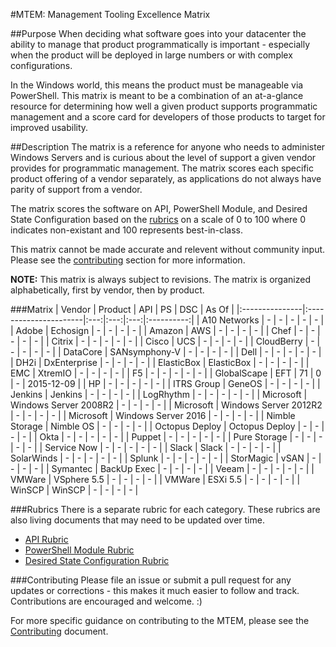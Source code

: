 #MTEM: Management Tooling Excellence Matrix

##Purpose
When deciding what software goes into your datacenter the ability to manage that product programmatically is important -  especially when the product will be deployed in large numbers or with complex configurations. 

In the Windows world, this means the product must be manageable via PowerShell.  This matrix is meant to be a combination of an at-a-glance resource for determining how well a given product supports programmatic management and a score card for developers of those products to target for improved usability.

##Description
The matrix is a reference for anyone who needs to administer Windows Servers and is curious about the level of support a given vendor provides for programmatic management. The matrix scores each specific product offering of a vendor separately, as applications do not always have parity of support from a vendor. 

The matrix scores the software on API, PowerShell Module, and Desired State Configuration based on the [rubrics](#rubrics) on a scale of 0 to 100 where 0 indicates non-existant and 100 represents best-in-class. 

This matrix cannot be made accurate and relevent without community input. Please see the [contributing](#contributing) section for more information.

**NOTE:** This matrix is always subject to revisions. The matrix is organized alphabetically, first by vendor, then by product.

###Matrix
| Vendor         | Product               | API | PS  | DSC | As Of      |
|:---------------|:----------------------|:---:|:---:|:---:|:----------:|
| A10 Networks   | -                     |  -  |  -  |  -  |      -     |
| Adobe          | Echosign              |  -  |  -  |  -  |      -     |
| Amazon         | AWS                   |  -  |  -  |  -  |      -     |
| Chef           | -                     |  -  |  -  |  -  |      -     |
| Citrix         | -                     |  -  |  -  |  -  |      -     |
| Cisco          | UCS                   |  -  |  -  |  -  |      -     |
| CloudBerry     | -                     |  -  |  -  |  -  |      -     |
| DataCore       | SANsymphony-V         |  -  |  -  |  -  |      -     |
| Dell           | -                     |  -  |  -  |  -  |      -     |
| DH2i           | DxEnterprise          |  -  |  -  |  -  |      -     |
| ElasticBox     | ElasticBox            |  -  |  -  |  -  |      -     |
| EMC            | XtremIO               |  -  |  -  |  -  |      -     |
| F5             | -                     |  -  |  -  |  -  |      -     |
| GlobalScape    | EFT                   | 71  |  0  |  -  | 2015-12-09 |
| HP             | -                     |  -  |  -  |  -  |      -     |
| ITRS Group     | GeneOS                |  -  |  -  |  -  |      -     |
| Jenkins        | Jenkins               |  -  |  -  |  -  |      -     |
| LogRhythm      | -                     |  -  |  -  |  -  |      -     |
| Microsoft      | Windows Server 2008R2 |  -  |  -  |  -  |      -     |
| Microsoft      | Windows Server 2012R2 |  -  |  -  |  -  |      -     |
| Microsoft      | Windows Server 2016   |  -  |  -  |  -  |      -     |
| Nimble Storage | Nimble OS             |  -  |  -  |  -  |      -     |
| Octopus Deploy | Octopus Deploy        |  -  |  -  |  -  |      -     |
| Okta           | -                     |  -  |  -  |  -  |      -     |
| Puppet         | -                     |  -  |  -  |  -  |      -     |
| Pure Storage   | -                     |  -  |  -  |  -  |      -     |
| Service Now    | -                     |  -  |  -  |  -  |      -     |
| Slack          | Slack                 |  -  |  -  |  -  |      -     |
| SolarWinds     | -                     |  -  |  -  |  -  |      -     |
| Splunk         | -                     |  -  |  -  |  -  |      -     |
| StorMagic      | vSAN                  |  -  |  -  |  -  |      -     |
| Symantec       | BackUp Exec           |  -  |  -  |  -  |      -     |
| Veeam          | -                     |  -  |  -  |  -  |      -     |
| VMWare         | VSphere 5.5           |  -  |  -  |  -  |      -     |
| VMWare         | ESXi 5.5              |  -  |  -  |  -  |      -     |
| WinSCP         | WinSCP                |  -  |  -  |  -  |      -     |


###Rubrics
There is a separate rubric for each category. These rubrics are also living documents that may need to be updated over time. 
* [API Rubric](Rubrics/API.md)
* [PowerShell Module Rubric](Rubrics/PS.md)
* [Desired State Configuration Rubric](Rubrics/DSC.md)

###Contributing
Please file an issue or submit a pull request for any updates or corrections - this makes it much easier to follow and track. Contributions are encouraged and welcome. :)

For more specific guidance on contributing to the MTEM, please see the [Contributing](https://github.com/michaeltlombardi/MTEM/blob/master/Contributing.md) document. 
